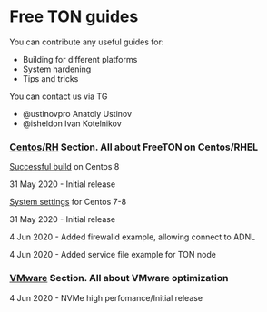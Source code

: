 # Free TON guides

You can contribute any useful guides for:

- Building for different platforms
- System hardening
- Tips and tricks

You can contact us via TG 
- @ustinovpro Anatoly Ustinov 
- @isheldon Ivan Kotelnikov

### [Centos/RH](Centos_RHEL/README.md) Section. All about FreeTON on Centos/RHEL

[Successful build](Centos_RHEL/build/README.md) on Centos 8

31 May 2020 - Initial release

[System settings](Centos_RHEL/system/README.md) for Centos 7-8

31 May 2020 - Initial release

4 Jun 2020 - Added firewalld example, allowing connect to ADNL

4 Jun 2020 - Added service file example for TON node

### [VMware](VMware/README.md) Section. All about VMware optimization

4 Jun 2020 - NVMe high perfomance/Initial release
